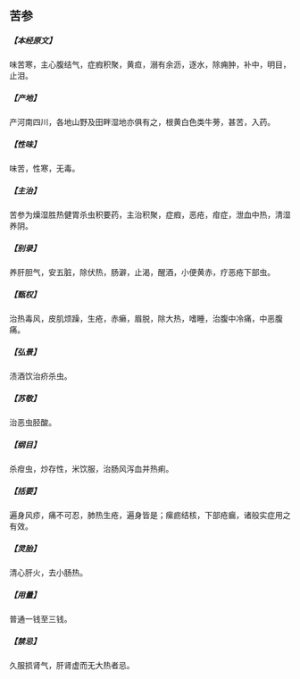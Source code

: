 ## 苦参

##### 【本经原文】
味苦寒，主心腹结气，症瘕积聚，黄疸，溺有余沥，逐水，除痈肿，补中，明目，止泪。
##### 【产地】
产河南四川，各地山野及田畔湿地亦俱有之，根黄白色类牛蒡，甚苦，入药。
##### 【性味】
味苦，性寒，无毒。
##### 【主治】
苦参为燥湿胜热健胃杀虫积要药，主治积聚，症瘕，恶疮，疳症，泄血中热，清湿养阴。
##### 【别录】
养肝胆气，安五脏，除伏热，肠澼，止渴，醒酒，小便黄赤，疗恶疮下部虫。
##### 【甄权】
治热毒风，皮肌烦躁，生疮，赤癞，眉脱，除大热，嗜睡，治腹中冷痛，中恶腹痛。
##### 【弘景】
渍酒饮治疥杀虫。
##### 【苏敬】
治恶虫胫酸。
##### 【纲目】
杀疳虫，炒存性，米饮服，治肠风泻血并热痢。
##### 【括要】
遍身风疹，痛不可忍，肺热生疮，遍身皆是；瘰疬结核，下部疮瘺，诸般实症用之有效。
##### 【灵胎】
清心肝火，去小肠热。
##### 【用量】
普通一钱至三钱。
##### 【禁忌】
久服损肾气，肝肾虚而无大热者忌。